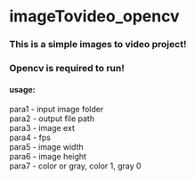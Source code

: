 # imageTovideo_opencv
### This is a simple images to video project!
### Opencv is required to run!

#### usage:

para1 - input image folder  
para2 - output file path  
para3 - image ext  
para4 - fps  
para5 - image width  
para6 - image height  
para7 - color or gray, color 1, gray 0
